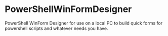 # PowerShellWinFormDesigner
PowerShell WinForm Designer for use on a local PC to build quick forms for powershell scripts and whatever needs you have.
